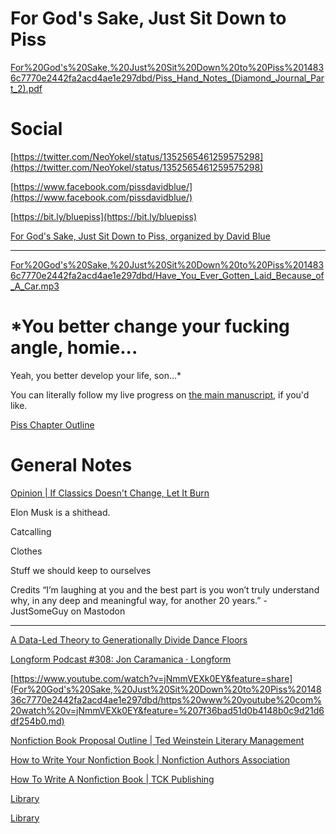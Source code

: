 # For God's Sake, Just Sit Down to Piss

[For%20God's%20Sake,%20Just%20Sit%20Down%20to%20Piss%2014836c7770e2442fa2acd4ae1e297dbd/Piss_Hand_Notes_(Diamond_Journal_Part_2).pdf](For%20God's%20Sake,%20Just%20Sit%20Down%20to%20Piss%2014836c7770e2442fa2acd4ae1e297dbd/Piss_Hand_Notes_(Diamond_Journal_Part_2).pdf)

# Social

[https://twitter.com/NeoYokel/status/1352565461259575298](https://twitter.com/NeoYokel/status/1352565461259575298)

[https://www.facebook.com/pissdavidblue/](https://www.facebook.com/pissdavidblue/)

[https://bit.ly/bluepiss](https://bit.ly/bluepiss)

[For God's Sake, Just Sit Down to Piss, organized by David Blue](http://gofundme.com/f/sit-down-to-piss)

---

[For%20God's%20Sake,%20Just%20Sit%20Down%20to%20Piss%2014836c7770e2442fa2acd4ae1e297dbd/Have_You_Ever_Gotten_Laid_Because_of_A_Car.mp3](For%20God's%20Sake,%20Just%20Sit%20Down%20to%20Piss%2014836c7770e2442fa2acd4ae1e297dbd/Have_You_Ever_Gotten_Laid_Because_of_A_Car.mp3)

# *You better change your fucking angle, homie...
Yeah, you better develop your life, son...*

You can literally follow my live progress on [the main manuscript](https://eileenlong-my.sharepoint.com/:w:/g/personal/david_eileenlonglcsw_com/EX8LNxS3dtpHisjBIUvv-WcBRR0WigNk94H0VUPDY5-WXg?e=bcEmRD), if you'd like.

[Piss Chapter Outline](For%20God's%20Sake,%20Just%20Sit%20Down%20to%20Piss%2014836c7770e2442fa2acd4ae1e297dbd/Piss%20Chapter%20Outline%206760e510615448f19ac02a00daec0796.csv)

# General Notes

[Opinion | If Classics Doesn't Change, Let It Burn](https://www.chronicle.com/article/if-classics-doesnt-change-let-it-burn)

Elon Musk is a shithead.

Catcalling

Clothes

Stuff we should keep to ourselves

Credits “I’m laughing at you and the best part is you won’t truly understand why, in any deep and meaningful way, for another 20 years.” - JustSomeGuy on Mastodon

---

[A Data-Led Theory to Generationally Divide Dance Floors](For%20God's%20Sake,%20Just%20Sit%20Down%20to%20Piss%2014836c7770e2442fa2acd4ae1e297dbd/A%20Data-Led%20Theory%20to%20Generationally%20Divide%20Dance%20F%20ead34b99ee0749228b7403d6b20db296.md)

[Longform Podcast #308: Jon Caramanica · Longform](For%20God's%20Sake,%20Just%20Sit%20Down%20to%20Piss%2014836c7770e2442fa2acd4ae1e297dbd/Longform%20Podcast%20#308%20Jon%20Caramanica%20%C2%B7%20Longform%20150eaffc9e45488789a287f0add536ef.md)

[https://www.youtube.com/watch?v=jNmmVEXk0EY&feature=share](For%20God's%20Sake,%20Just%20Sit%20Down%20to%20Piss%2014836c7770e2442fa2acd4ae1e297dbd/https%20www%20youtube%20com%20watch%20v=jNmmVEXk0EY&feature=%207f36bad51d0b4148b0c9d21d6df254b0.md)

[Nonfiction Book Proposal Outline | Ted Weinstein Literary Management](For%20God's%20Sake,%20Just%20Sit%20Down%20to%20Piss%2014836c7770e2442fa2acd4ae1e297dbd/Nonfiction%20Book%20Proposal%20Outline%20Ted%20Weinstein%20Lit%203d66cb32bdbe4a77996013aace04d5a9.md)

[How to Write Your Nonfiction Book | Nonfiction Authors Association](For%20God's%20Sake,%20Just%20Sit%20Down%20to%20Piss%2014836c7770e2442fa2acd4ae1e297dbd/How%20to%20Write%20Your%20Nonfiction%20Book%20Nonfiction%20Autho%20849dcd236e3649b3a024a08bf4438bf2.md)

[How To Write A Nonfiction Book | TCK Publishing](For%20God's%20Sake,%20Just%20Sit%20Down%20to%20Piss%2014836c7770e2442fa2acd4ae1e297dbd/How%20To%20Write%20A%20Nonfiction%20Book%20TCK%20Publishing%20d904eb3c08924d3f8182b7e91a4b61ee.md)

[Library](For%20God's%20Sake,%20Just%20Sit%20Down%20to%20Piss%2014836c7770e2442fa2acd4ae1e297dbd/Library%202dd57658d61a4202910a21d7f4d329b9.csv)

[Library](For%20God's%20Sake,%20Just%20Sit%20Down%20to%20Piss%2014836c7770e2442fa2acd4ae1e297dbd/Library%2054c054996c644030b42a30ca1adfbab7.csv)